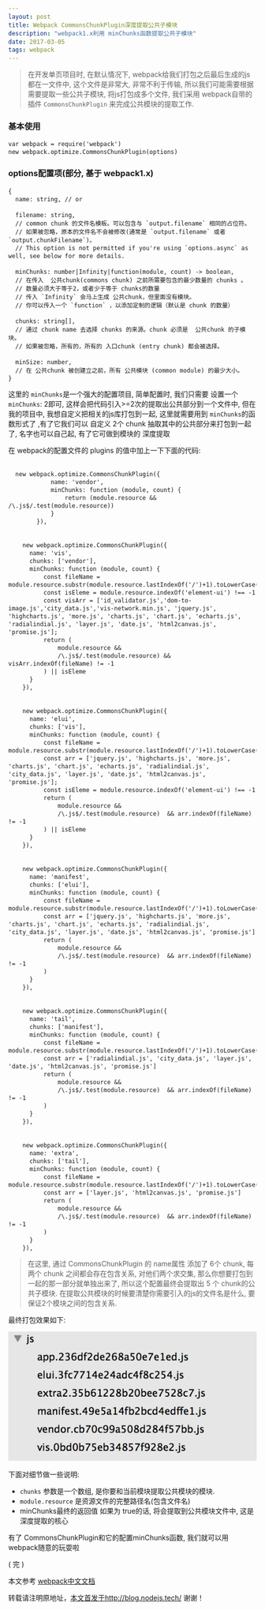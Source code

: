 ```yaml
---
layout: post
title: Webpack CommonsChunkPlugin深度提取公共子模块
description: "webpack1.x利用 minChunks函数提取公共子模块"
date: 2017-03-05
tags: webpack    
---
```


> 在开发单页项目时, 在默认情况下, webpack给我们打包之后最后生成的js都在一文件中, 这个文件是非常大, 非常不利于传输, 所以我们可能需要根据需要提取一些公共子模块, 将js打包成多个文件, 我们采用 webpack自带的插件 `CommonsChunkPlugin` 来完成公共模块的提取工作.

### 基本使用

```
var webpack = require('webpack')
new webpack.optimize.CommonsChunkPlugin(options)
```

### options配置项(部分, 基于 webpack1.x)

```
{
  name: string, // or

  filename: string,
  // common chunk 的文件名模板。可以包含与 `output.filename` 相同的占位符。
  // 如果被忽略，原本的文件名不会被修改(通常是 `output.filename` 或者 `output.chunkFilename`)。
  // This option is not permitted if you're using `options.async` as well, see below for more details.

  minChunks: number|Infinity|function(module, count) -> boolean,
  // 在传入  公共chunk(commons chunk) 之前所需要包含的最少数量的 chunks 。
  // 数量必须大于等于2，或者少于等于 chunks的数量
  // 传入 `Infinity` 会马上生成 公共chunk，但里面没有模块。
  // 你可以传入一个 `function` ，以添加定制的逻辑（默认是 chunk 的数量）

  chunks: string[],
  // 通过 chunk name 去选择 chunks 的来源。chunk 必须是  公共chunk 的子模块。
  // 如果被忽略，所有的，所有的 入口chunk (entry chunk) 都会被选择。

  minSize: number,
  // 在 公共chunk 被创建立之前，所有 公共模块 (common module) 的最少大小。
}

```

这里的 `minChunks`是一个强大的配置项目, 简单配置时, 我们只需要 设置一个 `minChunks`: 2即可, 这样会把代码引入>=2次的提取出公共部分到一个文件中, 但在我的项目中, 我想自定义把相关的js库打包到一起, 这里就需要用到 `minChunks`的函数形式了 ,有了它我们可以 自定义 2个 chunk 抽取其中的公共部分来打包到一起了, 名字也可以自己起, 有了它可做到模块的 深度提取

在 webpack的配置文件的 plugins 的值中加上一下下面的代码:

```text

  new webpack.optimize.CommonsChunkPlugin({
			name: 'vendor',
			minChunks: function (module, count) {
				return (module.resource &&  /\.js$/.test(module.resource))
			}
		}),
		

    new webpack.optimize.CommonsChunkPlugin({
      name: 'vis',
      chunks: ['vendor'],
      minChunks: function (module, count) {
          const fileName = module.resource.substr(module.resource.lastIndexOf('/')+1).toLowerCase();
          const isEleme = module.resource.indexOf('element-ui') !== -1
          const visArr = ['id_validator.js','dom-to-image.js','city_data.js','vis-network.min.js', 'jquery.js', 'highcharts.js', 'more.js', 'charts.js', 'chart.js', 'echarts.js', 'radialindial.js', 'layer.js', 'date.js', 'html2canvas.js', 'promise.js'];
          return (
              module.resource &&
              /\.js$/.test(module.resource) && visArr.indexOf(fileName) != -1
          ) || isEleme
      }
    }),


    new webpack.optimize.CommonsChunkPlugin({
      name: 'elui',
      chunks: ['vis'],
      minChunks: function (module, count) {
          const fileName = module.resource.substr(module.resource.lastIndexOf('/')+1).toLowerCase();
          const arr = ['jquery.js', 'highcharts.js', 'more.js', 'charts.js', 'chart.js', 'echarts.js', 'radialindial.js', 'city_data.js', 'layer.js', 'date.js', 'html2canvas.js', 'promise.js'];
          const isEleme = module.resource.indexOf('element-ui') !== -1
          return (
              module.resource &&
              /\.js$/.test(module.resource)  && arr.indexOf(fileName) != -1
          ) || isEleme
      }
    }),


    new webpack.optimize.CommonsChunkPlugin({
      name: 'manifest',
      chunks: ['elui'],
      minChunks: function (module, count) {
          const fileName = module.resource.substr(module.resource.lastIndexOf('/')+1).toLowerCase();
          const arr = ['jquery.js', 'highcharts.js', 'more.js', 'charts.js', 'chart.js', 'echarts.js', 'radialindial.js', 'city_data.js', 'layer.js', 'date.js', 'html2canvas.js', 'promise.js']
          return (
              module.resource &&
              /\.js$/.test(module.resource)  && arr.indexOf(fileName) != -1
          )
      }
    }),


    new webpack.optimize.CommonsChunkPlugin({
      name: 'tail',
      chunks: ['manifest'],
      minChunks: function (module, count) {
          const fileName = module.resource.substr(module.resource.lastIndexOf('/')+1).toLowerCase();
          const arr = ['radialindial.js', 'city_data.js', 'layer.js', 'date.js', 'html2canvas.js', 'promise.js']
          return (
              module.resource &&
              /\.js$/.test(module.resource)  && arr.indexOf(fileName) != -1
          )
      }
    }),


    new webpack.optimize.CommonsChunkPlugin({
      name: 'extra',
      chunks: ['tail'],
      minChunks: function (module, count) {
          const fileName = module.resource.substr(module.resource.lastIndexOf('/')+1).toLowerCase();
          const arr = ['layer.js', 'html2canvas.js', 'promise.js']
          return (
              module.resource &&
              /\.js$/.test(module.resource)  && arr.indexOf(fileName) != -1
          )
      }
    }),
```

> 在这里, 通过 CommonsChunkPlugin 的 name属性 添加了 6个 chunk, 每两个 chunk 之间都会存在包含关系, 对他们两个求交集, 那么你想要打包到一起的那一部分就单独出来了, 所以这个配置最终会提取出 5 个 chunk的公共子模块. 在提取公共模块的时候要清楚你需要引入的js的文件名是什么, 要保证2个模块之间的包含关系.

最终打包效果如下:

![打包js效果:](/images/CommonsChunkPlugin.png)


下面对细节做一些说明:

* `chunks` 参数是一个数组, 是你要和当前模块提取公共模块的模块.
* `module.resource` 是资源文件的完整路径名(包含文件名)
* minChunks最终的返回值 如果为 true的话, 将会提取到公共模块文件中, 这是深度提取的核心


有了 CommonsChunkPlugin和它的配置minChunks函数, 我们就可以用webpack随意的玩耍啦

( 完 )

本文参考
[webpack中文文档](https://doc.webpack-china.org/plugins/commons-chunk-plugin/)



转载请注明原地址，[本文首发于http://blog.nodejs.tech/](http://blog.nodejs.tech) 谢谢！






